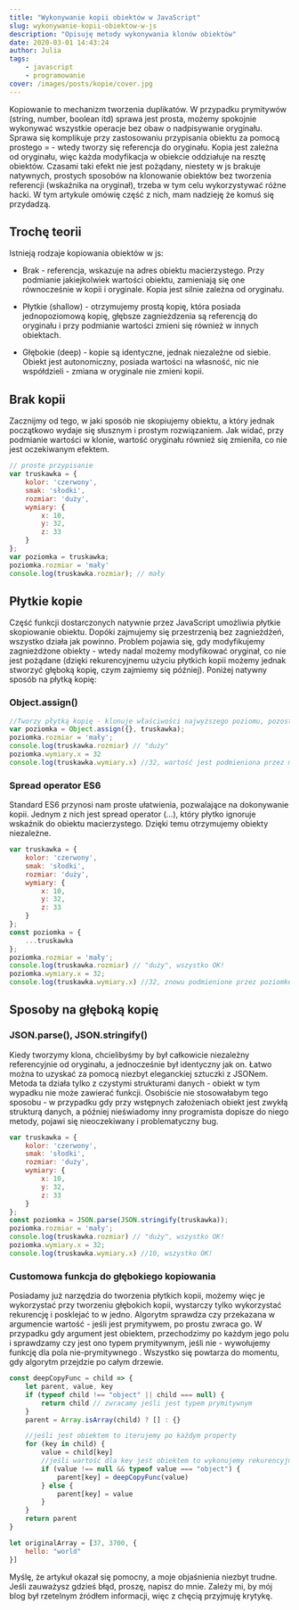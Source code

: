 ```yaml
---
title: "Wykonywanie kopii obiektów w JavaScript"
slug: wykonywanie-kopii-obiektow-w-js
description: "Opisuję metody wykonywania klonów obiektów"
date: 2020-03-01 14:43:24
author: Julia
tags:
    - javascript
    - programowanie
cover: /images/posts/kopie/cover.jpg
---
```

Kopiowanie to mechanizm tworzenia duplikatów. W przypadku prymitywów (string, number, boolean itd) sprawa jest prosta, możemy spokojnie wykonywać wszystkie operacje bez obaw o nadpisywanie oryginału. Sprawa się komplikuje przy zastosowaniu przypisania obiektu za pomocą prostego = - wtedy tworzy się referencja do oryginału. Kopia jest zależna od oryginału, więc każda modyfikacja w obiekcie oddziałuje na resztę obiektów. Czasami taki efekt nie jest pożądany, niestety w js brakuje natywnych, prostych sposobów na klonowanie obiektów bez tworzenia referencji (wskaźnika na oryginał), trzeba w tym celu wykorzystywać różne hacki. W tym artykule omówię część z nich, mam nadzieję że komuś się przydadzą.

## Trochę teorii

Istnieją rodzaje kopiowania obiektów w js:

-   Brak - referencja, wskazuje na adres obiektu macierzystego. Przy podmianie jakiejkolwiek wartości obiektu, zamieniają się one równocześnie w kopii i oryginale. Kopia jest silnie zależna od oryginału.
    
-   Płytkie (shallow) - otrzymujemy prostą kopię, która posiada jednopoziomową kopię, głębsze zagnieżdzenia są referencją do oryginału i przy podmianie wartości zmieni się również w innych obiektach.
    
-   Głębokie (deep) - kopie są identyczne, jednak niezależne od siebie. Obiekt jest autonomiczny, posiada wartości na własność, nic nie współdzieli - zmiana w oryginale nie zmieni kopii.
    

  

## Brak kopii

Zacznijmy od tego, w jaki sposób nie skopiujemy obiektu, a który jednak początkowo wydaje się słusznym i prostym rozwiązaniem. Jak widać, przy podmianie wartości w klonie, wartość oryginału również się zmieniła, co nie jest oczekiwanym efektem.
```javascript
// proste przypisanie  
var truskawka = {
    kolor: 'czerwony',
    smak: 'słodki',
    rozmiar: 'duży',
    wymiary: {
        x: 10,
        y: 32,
        z: 33
    }
};
var poziomka = truskawka;
poziomka.rozmiar = 'mały'
console.log(truskawka.rozmiar); // mały
  ```
  

## Płytkie kopie

Część funkcji dostarczonych natywnie przez JavaScript umożliwia płytkie skopiowanie obiektu. Dopóki zajmujemy się przestrzenią bez zagnieżdżeń, wszystko działa jak powinno. Problem pojawia się, gdy modyfikujemy zagnieżdżone obiekty - wtedy nadal możemy modyfikować oryginał, co nie jest pożądane (dzięki rekurencyjnemu użyciu płytkich kopii możemy jednak stworzyć głęboką kopię, czym zajmiemy się później). Poniżej natywny sposób na płytką kopię: 

### Object.assign()
```javascript
//Tworzy płytką kopię - klonuje właściwości najwyższego poziomu, pozostawiając referencję do zagnieżdzonych  
var poziomka = Object.assign({}, truskawka);  
poziomka.rozmiar = 'mały';  
console.log(truskawka.rozmiar) // "duży"  
poziomka.wymiary.x = 32  
console.log(truskawka.wymiary.x) //32, wartość jest podmieniona przez modyfikacje na poziomce!
```

### Spread operator ES6

Standard ES6 przynosi nam proste ułatwienia, pozwalające na dokonywanie kopii. Jednym z nich jest spread operator (...), który płytko ignoruje wskaźnik do obiektu macierzystego. Dzięki temu otrzymujemy obiekty niezależne.
```javascript
var truskawka = {
    kolor: 'czerwony',
    smak: 'słodki',
    rozmiar: 'duży',
    wymiary: {
        x: 10,
        y: 32,
        z: 33
    }
};
const poziomka = {
    ...truskawka
};
poziomka.rozmiar = 'mały';
console.log(truskawka.rozmiar) // "duży", wszystko OK!  
poziomka.wymiary.x = 32;
console.log(truskawka.wymiary.x) //32, znowu podmienione przez poziomke :(
```

## Sposoby na głęboką kopię

### JSON.parse(), JSON.stringify()

Kiedy tworzymy klona, chcielibyśmy by był całkowicie niezależny referencyjnie od oryginału, a jednocześnie był identyczny jak on. Łatwo można to uzyskać za pomocą niezbyt eleganckiej sztuczki z JSONem. Metoda ta działa tylko z czystymi strukturami danych - obiekt w tym wypadku nie może zawierać funkcji. Osobiście nie stosowałabym tego sposobu - w przypadku gdy przy wstępnych założeniach obiekt jest zwykłą strukturą danych, a później nieświadomy inny programista dopisze do niego metody, pojawi się nieoczekiwany i problematyczny bug.

  
```javascript
var truskawka = {
    kolor: 'czerwony',
    smak: 'słodki',
    rozmiar: 'duży',
    wymiary: {
        x: 10,
        y: 32,
        z: 33
    }
};
const poziomka = JSON.parse(JSON.stringify(truskawka));
poziomka.rozmiar = 'mały';
console.log(truskawka.rozmiar) // "duży", wszystko OK!  
poziomka.wymiary.x = 32;
console.log(truskawka.wymiary.x) //10, wszystko OK!
```

  

### Customowa funkcja do głębokiego kopiowania

Posiadamy już narzędzia do tworzenia płytkich kopii, możemy więc je wykorzystać przy tworzeniu głębokich kopii, wystarczy tylko wykorzystać rekurencję i posklejać to w jedno. Algorytm sprawdza czy przekazana w argumencie wartość - jeśli jest prymitywem, po prostu zwraca go. W przypadku gdy argument jest obiektem, przechodzimy po każdym jego polu i sprawdzamy czy jest ono typem prymitywnym, jeśli nie - wywołujemy funkcję dla pola nie-prymitywnego . Wszystko się powtarza do momentu, gdy algorytm przejdzie po całym drzewie.
```javascript
const deepCopyFunc = child => {
    let parent, value, key
    if (typeof child !== "object" || child === null) {
        return child // zwracamy jeśli jest typem prymitywnym  
    }
    parent = Array.isArray(child) ? [] : {}

    //jeśli jest obiektem to iterujemy po każdym property  
    for (key in child) {
        value = child[key]
        //jeśli wartość dla key jest obiektem to wykonujemy rekurencyjną kopie  
        if (value !== null && typeof value === "object") {
            parent[key] = deepCopyFunc(value)
        } else {
            parent[key] = value
        }
    }
    return parent
}

let originalArray = [37, 3700, {
    hello: "world"
}]
```
Myślę, że artykuł okazał się pomocny, a moje objaśnienia niezbyt trudne. Jeśli zauważysz gdzieś błąd, proszę, napisz do mnie. Zależy mi, by mój blog był rzetelnym źródłem informacji, więc z chęcią przyjmuję krytykę.

